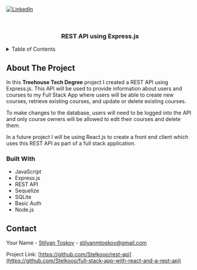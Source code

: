 [![LinkedIn][linkedin-shield]][linkedin-url]

<br />

<h3 align="center">REST API using Express.js</h3>

<!-- TABLE OF CONTENTS -->
<details>
  <summary>Table of Contents</summary>
  <ol>
    <li>
      <a href="#about-the-project">About The Project</a>
      <ul>
        <li><a href="#built-with">Built With</a></li>
      </ul>
    </li>
    <li><a href="#contact">Contact</a></li>
</details>

<!-- ABOUT THE PROJECT -->

## About The Project

In this **Treehouse Tech Degree** project I created a REST API using Express.js. This API will be used to provide information about users and courses to my Full Stack App where users will be able to create new courses, retrieve existing courses, and update or delete existing courses.

To make changes to the database, users will need to be logged into the API and only course owners will be allowed to edit their courses and delete them.

In a future project I will be using React.js to create a front end client which uses this REST API as part of a full stack application.

### Built With

- JavaScript
- Express.js
- REST API
- Sequelize
- SQLite
- Basic Auth
- Node.js

## Contact

Your Name - [Stilyan Toskov](https://linkedin.com/in/stilyan-toskov) - stilyanmtoskov@gmail.com

Project Link: [https://github.com/Stelkooo/rest-api](https://github.com/Stelkooo/full-stack-app-with-react-and-a-rest-api)

[linkedin-shield]: https://img.shields.io/badge/-LinkedIn-black.svg?style=for-the-badge&logo=linkedin&colorB=555
[linkedin-url]: https://linkedin.com/in/stilyan-toskov
